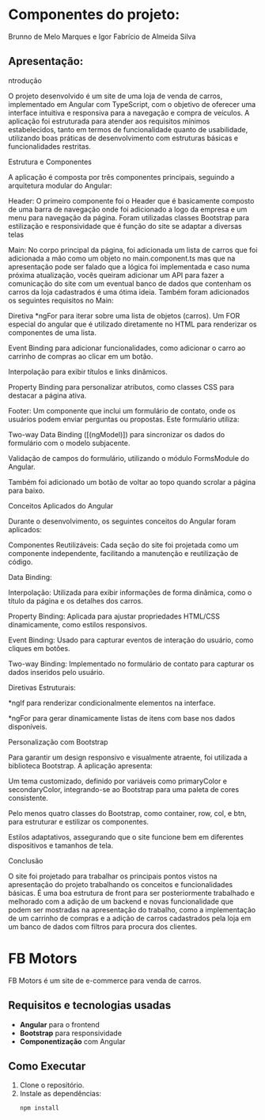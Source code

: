 # Componentes do projeto:

Brunno de Melo Marques e Igor Fabrício de Almeida Silva

## Apresentação:

ntrodução 

O projeto desenvolvido é um site de uma loja de venda de carros, implementado em Angular com TypeScript, com o objetivo de oferecer uma interface intuitiva e responsiva para a navegação e compra de veículos. A aplicação foi estruturada para atender aos requisitos mínimos estabelecidos, tanto em termos de funcionalidade quanto de usabilidade, utilizando boas práticas de desenvolvimento com estruturas básicas e funcionalidades restritas. 

Estrutura e Componentes 

A aplicação é composta por três componentes principais, seguindo a arquitetura modular do Angular: 

Header: O primeiro componente foi o Header que é basicamente composto de uma barra de navegação onde foi adicionado a logo da empresa e um menu para navegação da página. Foram utilizadas classes Bootstrap para estilização e responsividade que é função do site se adaptar a diversas telas 

Main: No corpo principal da página, foi adicionada um lista de carros que foi adicionada a mão como um objeto no main.component.ts mas que na apresentação pode ser falado que a lógica foi implementada e caso numa próxima atualização, vocês queiram adicionar um API para fazer a comunicação do site com um eventual banco de dados que contenham os carros da loja cadastrados é uma ótima ideia. Também foram adicionados os seguintes requisitos no Main: 

Diretiva *ngFor para iterar sobre uma lista de objetos (carros). Um FOR especial do angular que é utilizado diretamente no HTML para renderizar os componentes de uma lista. 

Event Binding para adicionar funcionalidades, como adicionar o carro ao carrinho de compras ao clicar em um botão. 

Interpolação para exibir títulos e links dinâmicos. 

Property Binding para personalizar atributos, como classes CSS para destacar a página ativa. 

Footer: Um componente que inclui um formulário de contato, onde os usuários podem enviar perguntas ou propostas. Este formulário utiliza: 

Two-way Data Binding ([(ngModel)]) para sincronizar os dados do formulário com o modelo subjacente. 

Validação de campos do formulário, utilizando o módulo FormsModule do Angular. 

Também foi adicionado um botão de voltar ao topo quando scrolar a página para baixo. 

Conceitos Aplicados do Angular 

Durante o desenvolvimento, os seguintes conceitos do Angular foram aplicados: 

Componentes Reutilizáveis: Cada seção do site foi projetada como um componente independente, facilitando a manutenção e reutilização de código. 

Data Binding: 

Interpolação: Utilizada para exibir informações de forma dinâmica, como o título da página e os detalhes dos carros. 

Property Binding: Aplicada para ajustar propriedades HTML/CSS dinamicamente, como estilos responsivos. 

Event Binding: Usado para capturar eventos de interação do usuário, como cliques em botões. 

Two-way Binding: Implementado no formulário de contato para capturar os dados inseridos pelo usuário. 

Diretivas Estruturais: 

*ngIf para renderizar condicionalmente elementos na interface. 

*ngFor para gerar dinamicamente listas de itens com base nos dados disponíveis. 

Personalização com Bootstrap 

Para garantir um design responsivo e visualmente atraente, foi utilizada a biblioteca Bootstrap. A aplicação apresenta: 

Um tema customizado, definido por variáveis como primaryColor e secondaryColor, integrando-se ao Bootstrap para uma paleta de cores consistente. 

Pelo menos quatro classes do Bootstrap, como container, row, col, e btn, para estruturar e estilizar os componentes. 

Estilos adaptativos, assegurando que o site funcione bem em diferentes dispositivos e tamanhos de tela. 

Conclusão 

O site foi projetado para trabalhar os principais pontos vistos na apresentação do projeto trabalhando os conceitos e funcionalidades básicas. É uma boa estrutura de front para ser posteriormente trabalhado e melhorado com a adição de um backend e novas funcionalidade que podem ser mostradas na apresentação do trabalho, como a implementação de um carrinho de compras e a adição de carros cadastrados pela loja em um banco de dados com filtros para procura dos clientes.

# FB Motors

FB Motors é um site de e-commerce para venda de carros.

## Requisitos e tecnologias usadas

- **Angular** para o frontend
- **Bootstrap** para responsividade
- **Componentização** com Angular

## Como Executar

1. Clone o repositório.
2. Instale as dependências:
   ```bash
   npm install
